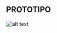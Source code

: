## PROTOTIPO

![alt text](https://dpbnri2zg3lc2.cloudfront.net/en/wp-content/uploads/old-blog-uploads/mid-fidelity-wireframe-for-a-mobile-app-1.jpg)